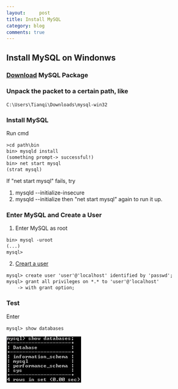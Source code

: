 ```yaml
---
layout:     post
title: Install MySQL  
category: blog
comments: true
---
```

## Install MySQL on Windonws
### [Download](http://dev.mysql.com/downloads/mysql/) MySQL Package

### Unpack the packet to a certain path, like
```
C:\Users\Tianqi\Downloads\mysql-win32
```
### Install MySQL
Run cmd
```
>cd path\bin
bin> mysqld install
(something prompt-> successful!)
bin> net start mysql
(strat mysql)
```
If "net start mysql" fails, try
1. mysqld --initialize-insecure
2. mysqld --initialize
  then "net start mysql" again to run it up.

### Enter MySQL and Create a User
1. Enter MySQL as root
```
bin> mysql -uroot
(...)
mysql>
```
2. [Creart a user](https://dev.mysql.com/doc/refman/5.7/en/adding-users.html)
```
mysql> create user 'user'@'localhost' identified by 'passwd';
mysql> grant all privileges on *.* to 'user'@'localhost'
    -> with grant option;
```

### Test
Enter
```
mysql> show databases
```
![Show](/images/database.JPG)
